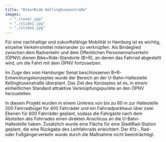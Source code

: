 ```yaml
---
title: "Bike+Ride Kellinghusen­straße"
images:
  - "./cover.jpg"
  - "./slide1.jpg"
  - "./slide2.jpg"
---
```


Für eine nachhaltige und zukunftsfähige Mobilität in Hamburg ist es wichtig, einzelne Verkehrsmittel miteinander zu verknüpfen. Als Bindeglied zwischen dem Radverkehr und dem Öffentlichen Personennahverkehr (ÖPNV) dienen Bike+Ride-Standorte (B+R), an denen das Fahrrad abgestellt wird, um die Fahrt mit dem ÖPNV fortzusetzen.

Im Zuge des vom Hamburger Senat beschlossenen B+R-Entwicklungskonzeptes
wurde der Bereich an der U-Bahn-Haltestelle Kellinghusenstraße
überplant. Das Ziel des Konzeptes ist es, in einem einheitlichen
Standard attraktive Verknüpfungspunkte an den ÖPNV herzustellen.

In diesem Projekt wurden in einem Umkreis von bis zu 60 m zur Haltestelle
200 Fahrradbügel für 400 Fahrräder und ein Fahrradparkhaus über zwei
Ebenen für 600 Fahrräder geplant, sodass die Fahrgäste nach dem
Abstellen des Fahrrades einen direkten Anschluss an die
U-Bahn-Haltestelle haben. Zusätzlich wurde eine Fläche für eine
StadtRad-Station geplant, die eine Rückgabe des Leihfahrrads
erleichtert. Der Kfz-, Rad- oder Fußgängerverkehr wurde durch die
Maßnahme nicht beeinträchtigt.
